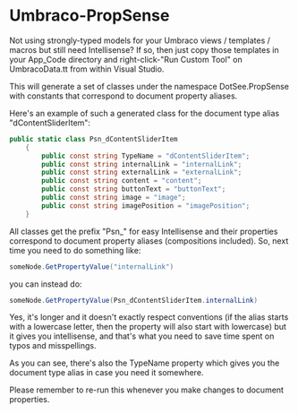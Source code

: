# Umbraco-PropSense
Not using strongly-typed models for your Umbraco views / templates / macros but still need Intellisense? If so, then just copy those templates in your App_Code directory and right-click-"Run Custom Tool" on UmbracoData.tt from within Visual Studio. 

This will generate a set of classes under the namespace DotSee.PropSense with constants that correspond to document property aliases.

Here's an example of such a generated class for the document type alias "dContentSliderItem":

```csharp
public static class Psn_dContentSliderItem
	{
		public const string TypeName = "dContentSliderItem";
		public const string internalLink = "internalLink";
		public const string externalLink = "externalLink";
		public const string content = "content";
		public const string buttonText = "buttonText";
		public const string image = "image";
		public const string imagePosition = "imagePosition";
	}
```

All classes get the prefix "Psn_" for easy Intellisense and their properties correspond to document property aliases (compositions included). So, next time you need to do something like:

```csharp
someNode.GetPropertyValue("internalLink")
```

you can instead do:

```csharp
someNode.GetPropertyValue(Psn_dContentSliderItem.internalLink)
```

Yes, it's longer and it doesn't exactly respect conventions (if the alias starts with a lowercase letter, then the property will also start with lowercase) but it gives you intellisense, and that's what you need to save time spent on typos and misspellings.

As you can see, there's also the TypeName property which gives you the document type alias in case you need it somewhere.

Please remember to re-run this whenever you make changes to document properties.
